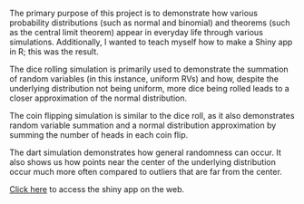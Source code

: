 The primary purpose of this project is to demonstrate how various probability distributions (such as normal and binomial) and theorems (such as the central limit theorem) appear in everyday life through various simulations. Additionally, I wanted to teach myself how to make a Shiny app in R; this was the result.

The dice rolling simulation is primarily used to demonstrate the summation of random variables (in this instance, uniform RVs) and how, despite the underlying distribution not being uniform, more dice being rolled leads to a closer approximation of the normal distribution.

The coin flipping simulation is similar to the dice roll, as it also demonstrates random variable summation and a normal distribution approximation by summing the number of heads in each coin flip.

The dart simulation demonstrates how general randomness can occur. It also shows us how points near the center of the underlying distribution occur much more often compared to outliers that are far from the center.

[Click here](https://christopherrutherford.shinyapps.io/simulations/) to access the shiny app on the web.
